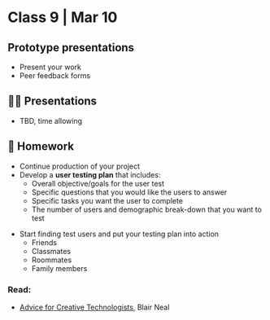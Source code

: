 # Class 9 | Mar 10

## Prototype presentations

- Present your work
- Peer feedback forms

## 👨‍🏫 Presentations

* TBD, time allowing

## 📝 Homework

* Continue production of your project
* Develop a **user testing plan** that includes:
  - Overall objective/goals for the user test
  - Specific questions that you would like the users to answer
  - Specific tasks you want the user to complete
  - The number of users and demographic break-down that you want to test
- Start finding test users and put your testing plan into action
  - Friends
  - Classmates
  - Roommates
  - Family members

### Read:

- [Advice for Creative Technologists](https://medium.com/@laserpilot/advice-for-creative-technologists-21f3f220b2), Blair Neal
